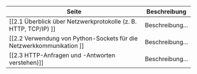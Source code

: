 | Seite | Beschreibung |
| ----------- | ----------- |
| [[2.1 Überblick über Netzwerkprotokolle (z. B. HTTP, TCP/IP) ]] | Beschreibung... |
| [[2.2 Verwendung von Python-Sockets für die Netzwerkkommunikation  ]] | Beschreibung... |
| [[2.3 HTTP-Anfragen und -Antworten verstehen)]] | Beschreibung... |